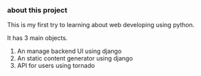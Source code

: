 ### about this project 

This is my first try to learning about web developing using python.

It has 3  main objects.

1. An manage backend UI  using django
2. An static content generator using django 
3. API for users using tornado


